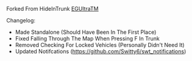 Forked From HideInTrunk [EGUltraTM](https://github.com/EGUltraTM)

Changelog:
- Made Standalone (Should Have Been In The First Place)
- Fixed Falling Through The Map When Pressing F In Trunk
- Removed Checking For Locked Vehicles (Personally Didn't Need It)
- Updated Notifcations (https://github.com/Switty6/swt_notifications)
